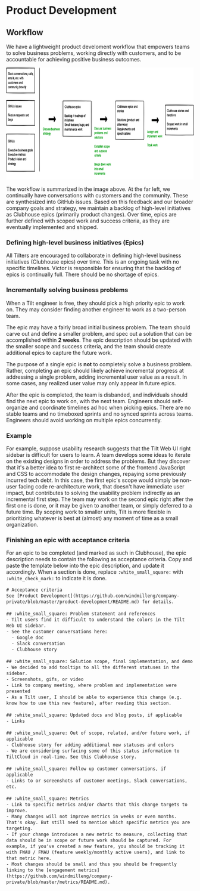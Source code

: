 # Product Development

## Workflow
We have a lightweight product develoment workflow that empowers teams to solve business problems, working directly with customers, and to be accountable for achieving positive business outcomes.

<img src="images/workflow.png" height="300" />

The workflow is summarized in the image above. At the far left, we continually have conversations with customers and the community. These are synthesized into GitHub issues. Based on this feedback and our broader company goals and strategy, we maintain a backlog of high-level initiatives as Clubhouse epics (primarily product changes). Over time, epics are further defined with scoped work and success criteria, as they are eventually implemented and shipped.

### Defining high-level business initiatives (Epics)
All Tilters are encouraged to collaborate in defining high-level business initiatives (Clubhouse epics) over time. This is an ongoing task with no specific timelines. Victor is responsible for ensuring that the backlog of epics is continually full. There should be no shortage of epics.

### Incrementally solving business problems
When a Tilt engineer is free, they should pick a high priority epic to work on. They may consider finding another engineer to work as a two-person team.

The epic may have a fairly broad initial business problem. The team should carve out and define a smaller problem, and spec out a solution that can be accomplished within **2 weeks**. The epic description should be updated with the smaller scope and success criteria, and the team should create additional epics to capture the future work.

The purpose of a single epic is **not** to completely solve a business problem. Rather, completing an epic should likely achieve incremental progress at addressing a single problem, adding incremental user value as a result. In some cases, any realized user value may only appear in future epics. 

After the epic is completed, the team is disbanded, and individuals should find the next epic to work on, with the next team. Engineers should self-organize and coordinate timelines ad hoc when picking epics. There are no stable teams and no timeboxed sprints and no synced sprints across teams. Engineers should avoid working on multiple epics concurrently. 

### Example
For example, suppose usability research suggests that the Tilt Web UI right sidebar is difficult for users to learn. A team develops some ideas to iterate on the existing designs in order to address the problems. But they discover that it's a better idea to first re-architect some of the frontend JavaScript and CSS to accommodate the design changes, repaying some previously incurred tech debt. In this case, the first epic's scope would simply be non-user facing code re-architecture work, that doesn't have immediate user impact, but contributes to solving the usability problem indirectly as an incremental first step. The team may work on the second epic right after the first one is done, or it may be given to another team, or simply deferred to a future time. By scoping work to smaller units, Tilt is more flexible in prioritizing whatever is best at (almost) any moment of time as a small organization.

### Finishing an epic with acceptance criteria
For an epic to be completed (and marked as such in Clubhouse), the epic description needs to contain the following as acceptance criteria. Copy and paste the template below into the epic description, and update it accordingly. When a section is done, replace `:white_small_square:` with `:white_check_mark:` to indicate it is done.

```
# Acceptance criteria
See [Product Development](https://github.com/windmilleng/company-private/blob/master/product-development/README.md) for details.

## :white_small_square: Problem statement and references
- Tilt users find it difficult to understand the colors in the Tilt Web UI sidebar.
- See the customer conversations here:
  - Google doc
  - Slack conversation
  - Clubhouse story

## :white_small_square: Solution scope, final implementation, and demo
- We decided to add tooltips to all the different statuses in the sidebar.
- Screenshots, gifs, or video
- Link to company meeting, where problem and implementation were presented
- As a Tilt user, I should be able to experience this change (e.g. know how to use this new feature), after reading this section.

## :white_small_square: Updated docs and blog posts, if applicable
- Links

## :white_small_square: Out of scope, related, and/or future work, if applicable
- Clubhouse story for adding additional new statuses and colors
- We are considering surfacing some of this status information to TiltCloud in real-time. See this Clubhouse story.

## :white_small_square: Follow up customer conversations, if applicable
- Links to or screenshots of customer meetings, Slack conversations, etc.

## :white_small_square: Metrics
- Link to specific metrics and/or charts that this change targets to improve. 
- Many changes will not improve metrics in weeks or even months. That's okay. But still need to mention which specific metrics you are targeting.
- If your change introduces a new metric to measure, collecting that data should be in scope or future work should be captured. For example, if you've created a new feature, you should be tracking it with FWAU / FMAU (feature weekly/monthly active users), and link to that metric here.
- Most changes should be small and thus you should be frequently linking to the [engagement metrics](https://github.com/windmilleng/company-private/blob/master/metrics/README.md).
```

